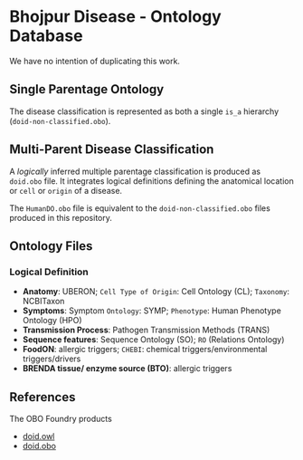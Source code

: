 # Bhojpur Disease - Ontology Database

We have no intention of duplicating this work.

## Single Parentage Ontology

The disease classification is represented as both a single `is_a` hierarchy (`doid-non-classified.obo`).

## Multi-Parent Disease Classification

A *logically* inferred multiple parentage classification is produced as `doid.obo` file. It integrates
logical definitions defining the anatomical location or `cell` or `origin` of a disease.

The `HumanDO.obo` file is equivalent to the `doid-non-classified.obo` files produced in this repository.

## Ontology Files

### Logical Definition

- **Anatomy**: UBERON; `Cell Type of Origin`: Cell Ontology (CL); `Taxonomy`: NCBITaxon
- **Symptoms**: Symptom `Ontology`: SYMP; `Phenotype`: Human Phenotype Ontology (HPO)
- **Transmission Process**: Pathogen Transmission Methods (TRANS)
- **Sequence features**: Sequence Ontology (SO); `RO` (Relations Ontology)
- **FoodON**: allergic triggers; `CHEBI`: chemical triggers/environmental triggers/drivers
- **BRENDA tissue/ enzyme source (BTO)**: allergic triggers

## References

The OBO Foundry products

- [doid.owl](https://raw.githubusercontent.com/DiseaseOntology/HumanDiseaseOntology/master/src/ontology/doid.owl)
- [doid.obo](https://raw.githubusercontent.com/DiseaseOntology/HumanDiseaseOntology/master/src/ontology/doid.obo)
